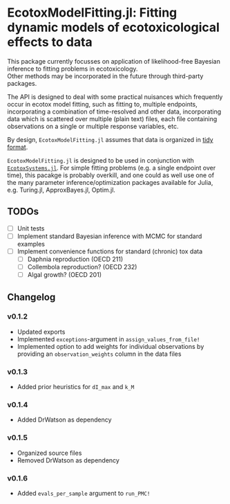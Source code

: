 # EcotoxModelFitting.jl: Fitting dynamic models of ecotoxicological effects to data

This package currently focusses on application of likelihood-free Bayesian inference to fitting problems in ecotoxicology. <br>
Other methods may be incorporated in the future through third-party packages. <br>


The API is designed to deal with some practical nuisances which frequently occur in ecotox model fitting, such as fitting to, multiple endpoints, incorporating a combination of time-resolved and other data, incorporating data which is scattered over multiple (plain text) files, 
each file containing observations on a single or multiple response variables, etc.   <br>

By design, `EcotoxModelFitting.jl` assumes that data is organized in [tidy format](https://www.jstatsoft.org/article/view/v059i10/0).


`EcotoxModelFitting.jl` is designed to be used in conjunction with [`EcotoxSystems.jl`](https://github.com/simonhansul/ecotoxsystems.jl.git). 
For simple fitting problems (e.g. a single endpoint over time), this pacakge is probably overkill, and one could as well use one of the many parameter inference/optimization packages available for Julia, e.g. Turing.jl, ApproxBayes.jl, Optim.jl.


## TODOs

- [ ] Unit tests
- [ ] Implement standard Bayesian inference with MCMC for standard examples
- [ ] Implement convenience functions for standard (chronic) tox data
    - [ ] Daphnia reproduction (OECD 211)
    - [ ] Collembola reproduction? (OECD 232)
    - [ ] Algal growth? (OECD 201)

## Changelog

### v0.1.2

- Updated exports
- Implemented `exceptions`-argument in `assign_values_from_file!`
- Implemented option to add weights for individual observations by providing an `observation_weights` column in the data files


### v0.1.3 

- Added prior heuristics for `dI_max` and `k_M`

### v0.1.4

- Added DrWatson as dependency

### v0.1.5

- Organized source files
- Removed DrWatson as dependency

### v0.1.6

- Added `evals_per_sample` argument to `run_PMC!`